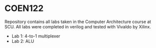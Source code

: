# COEN122

Repository contains all labs taken in the Computer Architecture course at SCU. 
All labs were completed in verilog and tested with Vivaldo by Xilinx. 

* Lab 1: 4-to-1 multiplexer 
* Lab 2: ALU 
